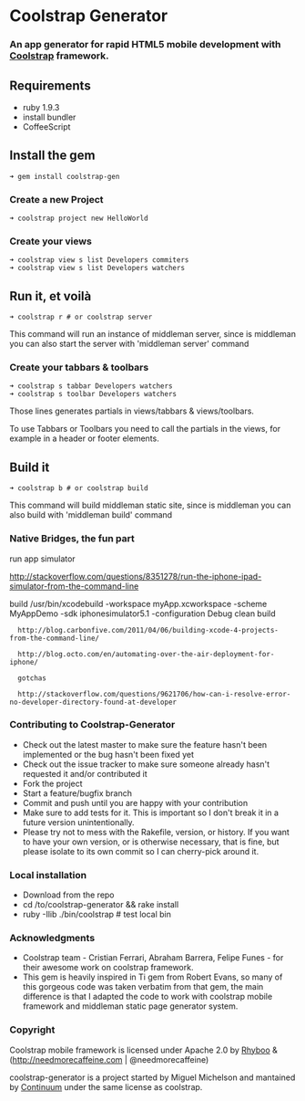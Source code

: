 # Coolstrap Generator

### An app generator for rapid HTML5 mobile development with [Coolstrap](https://github.com/rhyboo/coolstrap) framework.
  
  
## Requirements

* ruby 1.9.3
* install bundler
* CoffeeScript

## Install the gem

    ➜ gem install coolstrap-gen

### Create a new Project

    ➜ coolstrap project new HelloWorld

### Create your views

    ➜ coolstrap view s list Developers commiters
    ➜ coolstrap view s list Developers watchers

## Run it, et voilà

    ➜ coolstrap r # or coolstrap server

  This command will run an instance of middleman server, since is middleman you can also start the server with 'middleman server' command

### Create your tabbars & toolbars

    ➜ coolstrap s tabbar Developers watchers
    ➜ coolstrap s toolbar Developers watchers
    
  Those lines generates partials in views/tabbars & views/toolbars.
  
  To use Tabbars or Toolbars you need to call the partials in the views, for example in a header or footer elements.  

## Build it

    ➜ coolstrap b # or coolstrap build
    
  This command will build middleman static site, since is middleman you can also build with 'middleman build' command
  
### Native Bridges, the fun part

 run app simulator 
 
 http://stackoverflow.com/questions/8351278/run-the-iphone-ipad-simulator-from-the-command-line

build
      /usr/bin/xcodebuild -workspace myApp.xcworkspace -scheme MyAppDemo -sdk iphonesimulator5.1 -configuration Debug clean build
       
      http://blog.carbonfive.com/2011/04/06/building-xcode-4-projects-from-the-command-line/

      http://blog.octo.com/en/automating-over-the-air-deployment-for-iphone/
      
      gotchas
      
      http://stackoverflow.com/questions/9621706/how-can-i-resolve-error-no-developer-directory-found-at-developer

### Contributing to Coolstrap-Generator

* Check out the latest master to make sure the feature hasn't been implemented or the bug hasn't been fixed yet
* Check out the issue tracker to make sure someone already hasn't requested it and/or contributed it
* Fork the project
* Start a feature/bugfix branch
* Commit and push until you are happy with your contribution
* Make sure to add tests for it. This is important so I don't break it in a future version unintentionally.
* Please try not to mess with the Rakefile, version, or history. If you want to have your own version, or is otherwise necessary, that is fine, but please isolate to its own commit so I can cherry-pick around it.

### Local installation

* Download from the repo
* cd /to/coolstrap-generator && rake install
* ruby -Ilib ./bin/coolstrap # test local bin

### Acknowledgments
  * Coolstrap team - Cristian Ferrari, Abraham Barrera, Felipe Funes - for their awesome work on coolstrap framework.
  * This gem is heavily inspired in Ti gem from Robert Evans, so many of this gorgeous code was taken verbatim from that gem, the main difference is that I adapted the code to work with coolstrap mobile framework and middleman static page generator system.

### Copyright

Coolstrap mobile framework is licensed under Apache 2.0 by [Rhyboo](http://Rhyboo.com) & (http://needmorecaffeine.com | @needmorecaffeine)

coolstrap-generator is a project started by Miguel Michelson and mantained by [Continuum](http://continuum.cl) under the same license as coolstrap.
